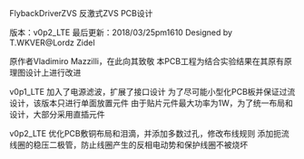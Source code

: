 FlybackDriverZVS 反激式ZVS PCB设计

版本：v0p2_LTE
最后更新：2018/03/25pm1610
Designed by T.WKVER@Lordz Zidel

原作者Vladimiro Mazzilli，在此向其致敬
本PCB工程为结合实验结果在其原有原理图设计上进行改进

v0p1_LTE 加入了电源滤波，扩展了接口设计
为了尽可能小型化PCB板并保证过流设计，该版本只进行单面放置元件
由于贴片元件最大功率为1W，为了统一布局和设计，大部分采用直插元件

v0p2_LTE 优化PCB敷铜布局和泪滴，并添加多数过孔，修改布线规则
添加扼流线圈的稳压二极管，防止线圈产生的反相电动势和保护线圈不被烧坏
